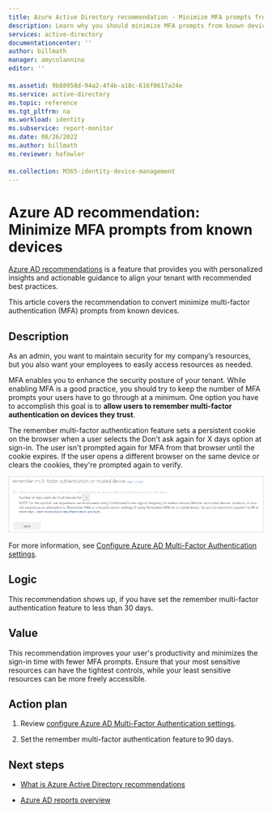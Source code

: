 ```yaml
---
title: Azure Active Directory recommendation - Minimize MFA prompts from known devices in Azure AD | Microsoft Docs
description: Learn why you should minimize MFA prompts from known devices in Azure AD.
services: active-directory
documentationcenter: ''
author: billmath
manager: amycolannino
editor: ''

ms.assetid: 9b88958d-94a2-4f4b-a18c-616f0617a24e
ms.service: active-directory
ms.topic: reference
ms.tgt_pltfrm: na
ms.workload: identity
ms.subservice: report-monitor
ms.date: 08/26/2022
ms.author: billmath
ms.reviewer: hafowler

ms.collection: M365-identity-device-management
---
```


# Azure AD recommendation: Minimize MFA prompts from known devices 

[Azure AD recommendations](overview-recommendations.md) is a feature that provides you with personalized insights and actionable guidance to align your tenant with recommended best practices.


This article covers the recommendation to convert minimize multi-factor authentication (MFA) prompts from known devices. 


## Description

As an admin, you want to maintain security for my company’s resources, but you also want your employees to easily access resources as needed.

MFA enables you to enhance the security posture of your tenant. While enabling MFA is a good practice, you should try to keep the number of MFA prompts your users have to go through at a minimum. One option you have to accomplish this goal is to **allow users to remember multi-factor authentication on devices they trust**.

The remember multi-factor authentication feature sets a persistent cookie on the browser when a user selects the Don't ask again for X days option at sign-in. The user isn't prompted again for MFA from that browser until the cookie expires. If the user opens a different browser on the same device or clears the cookies, they're prompted again to verify.

![Remember MFA on trusted devices](./media/recommendation-mfa-from-known-devices\remember-mfa-on-trusted-devices.png)



For more information, see [Configure Azure AD Multi-Factor Authentication settings](../authentication/howto-mfa-mfasettings.md).


## Logic 

This recommendation shows up, if you have set the remember multi-factor authentication feature to less than 30 days.


## Value 

This recommendation improves your user's productivity and minimizes the sign-in time with fewer MFA prompts. Ensure that your most sensitive resources can have the tightest controls, while your least sensitive resources can be more freely accessible.

## Action plan

1. Review [configure Azure AD Multi-Factor Authentication settings](../authentication/howto-mfa-mfasettings.md).  

2. Set the remember multi-factor authentication feature to 90 days.
 

## Next steps

- [What is Azure Active Directory recommendations](overview-recommendations.md)

- [Azure AD reports overview](overview-reports.md)